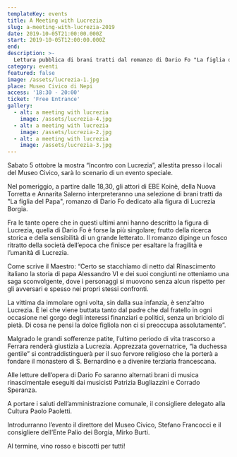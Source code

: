 ```yaml
---
templateKey: events
title: A Meeting with Lucrezia
slug: a-meeting-with-lucrezia-2019
date: 2019-10-05T21:00:00.000Z
start: 2019-10-05T12:00:00.000Z
end:
description: >-
  Lettura pubblica di brani tratti dal romanzo di Dario Fo "La figlia del Papa" sulla vita di Lucrezia Borgia con la partecipazione di Ebe Koinè, Annarita Salerno ed Ornella Marcucci.
category: eventi
featured: false
image: /assets/lucrezia-1.jpg
place: Museo Civico di Nepi
access: '18:30 - 20:00'
ticket: 'Free Entrance'
gallery:
  - alt: a meeting with lucrezia
    image: /assets/lucrezia-4.jpg
  - alt: a meeting with lucrezia
    image: /assets/lucrezia-2.jpg
  - alt: a meeting with lucrezia
    image: /assets/lucrezia-3.jpg
---
```

Sabato 5 ottobre la mostra “Incontro con Lucrezia”, allestita presso i locali del Museo Civico, sarà lo scenario di un evento speciale.

Nel pomeriggio, a partire dalle 18,30, gli attori di EBE Koinè, della Nuova Torretta e Annarita Salerno interpreteranno una selezione di brani tratti da "La figlia del Papa", romanzo di Dario Fo dedicato alla figura di Lucrezia Borgia.

Fra le tante opere che in questi ultimi anni hanno descritto la figura di Lucrezia, quella di Dario Fo è forse la più singolare; frutto della ricerca storica e della sensibilità di un grande letterato.
Il romanzo dipinge un fosco ritratto della società dell’epoca che finisce per esaltare la fragilità e l’umanità di Lucrezia.

Come scrive il Maestro: “Certo se stacchiamo di netto dal Rinascimento italiano la storia di papa Alessandro VI e dei suoi congiunti ne otteniamo una saga sconvolgente, dove i personaggi si muovono senza alcun rispetto per gli avversari e spesso nei propri stessi confronti.

La vittima da immolare ogni volta, sin dalla sua infanzia, è senz’altro Lucrezia. È lei che viene buttata tanto dal padre che dal fratello in ogni occasione nel gorgo degli interessi finanziari e politici, senza un briciolo di pietà. Di cosa ne pensi la dolce figliola non ci si preoccupa assolutamente”.

Malgrado le grandi sofferenze patite, l’ultimo periodo di vita trascorso a Ferrara renderà giustizia a Lucrezia. Apprezzata governatrice, “la duchessa gentile” si contraddistinguerà per il suo fervore religioso che la porterà a fondare il monastero di S. Bernardino e a divenire terziaria francescana.

Alle letture dell’opera di Dario Fo saranno alternati brani di musica rinascimentale eseguiti dai musicisti Patrizia Bugliazzini e Corrado Speranza.

A portare i saluti dell’amministrazione comunale, il consigliere delegato alla Cultura Paolo Paoletti.

Introdurranno l’evento il direttore del Museo Civico, Stefano Francocci e il consigliere dell’Ente Palio dei Borgia, Mirko Burti.

Al termine, vino rosso e biscotti per tutti!
